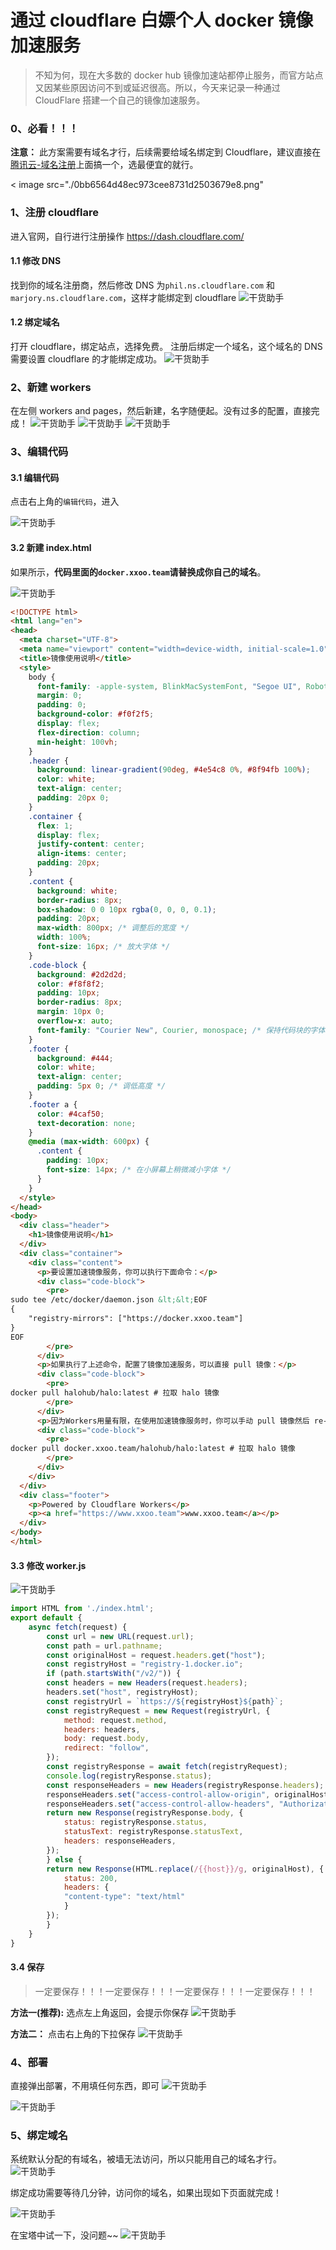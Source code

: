 # 通过 cloudflare 白嫖个人 docker 镜像加速服务




> 不知为何，现在大多数的 docker hub 镜像加速站都停止服务，而官方站点又因某些原因访问不到或延迟很高。所以，今天来记录一种通过 CloudFlare 搭建一个自己的镜像加速服务。

### 0、必看！！！

**注意：** 此方案需要有域名才行，后续需要给域名绑定到 Cloudflare，建议直接在[腾讯云-域名注册](https://curl.qcloud.com/Q1uoJ9MM)上面搞一个，选最便宜的就行。

< image src="./0bb6564d48ec973cee8731d2503679e8.png"

### 1、注册 cloudflare

进入官网，自行进行注册操作
https://dash.cloudflare.com/

#### 1.1 修改 DNS

找到你的域名注册商，然后修改 DNS 为`phil.ns.cloudflare.com` 和 `marjory.ns.cloudflare.com`，这样才能绑定到 cloudflare
![干货助手](https://img-blog.csdnimg.cn/img_convert/257887c9c854d668c9d8f224c5418a6f.png)

#### 1.2 绑定域名

打开 cloudflare，绑定站点，选择免费。
注册后绑定一个域名，这个域名的 DNS 需要设置 cloudflare 的才能绑定成功。
![干货助手](https://img-blog.csdnimg.cn/img_convert/7c333f3a9f07d224bcbdc8cd9678f367.png)

### 2、新建 workers

在左侧 workers and pages，然后新建，名字随便起。没有过多的配置，直接完成！
![干货助手](https://img-blog.csdnimg.cn/img_convert/1daf110d43fd12cdad3f714e2a179b69.png)
![干货助手](https://img-blog.csdnimg.cn/img_convert/8fc13146f8afb99edf5d8398d916418d.png)
![干货助手](https://img-blog.csdnimg.cn/img_convert/f26b22f27b08dc9849b9d3872e2f0308.png)

### 3、编辑代码

#### 3.1 编辑代码

点击右上角的`编辑代码`，进入

![干货助手](https://img-blog.csdnimg.cn/img_convert/72ddc80bc0dc1115f2cfb9b9c696b4da.png)

#### 3.2 新建 index.html

如果所示，**代码里面的`docker.xxoo.team`请替换成你自己的域名**。

![干货助手](https://img-blog.csdnimg.cn/img_convert/bf4cdde3981ecb00808eb6e245052d15.png)

```html
<!DOCTYPE html>
<html lang="en">
<head>
  <meta charset="UTF-8">
  <meta name="viewport" content="width=device-width, initial-scale=1.0">
  <title>镜像使用说明</title>
  <style>
    body {
      font-family: -apple-system, BlinkMacSystemFont, "Segoe UI", Roboto, "Helvetica Neue", Arial, sans-serif;
      margin: 0;
      padding: 0;
      background-color: #f0f2f5;
      display: flex;
      flex-direction: column;
      min-height: 100vh;
    }
    .header {
      background: linear-gradient(90deg, #4e54c8 0%, #8f94fb 100%);
      color: white;
      text-align: center;
      padding: 20px 0;
    }
    .container {
      flex: 1;
      display: flex;
      justify-content: center;
      align-items: center;
      padding: 20px;
    }
    .content {
      background: white;
      border-radius: 8px;
      box-shadow: 0 0 10px rgba(0, 0, 0, 0.1);
      padding: 20px;
      max-width: 800px; /* 调整后的宽度 */
      width: 100%;
      font-size: 16px; /* 放大字体 */
    }
    .code-block {
      background: #2d2d2d;
      color: #f8f8f2;
      padding: 10px;
      border-radius: 8px;
      margin: 10px 0;
      overflow-x: auto;
      font-family: "Courier New", Courier, monospace; /* 保持代码块的字体 */
    }
    .footer {
      background: #444;
      color: white;
      text-align: center;
      padding: 5px 0; /* 调低高度 */
    }
    .footer a {
      color: #4caf50;
      text-decoration: none;
    }
    @media (max-width: 600px) {
      .content {
        padding: 10px;
        font-size: 14px; /* 在小屏幕上稍微减小字体 */
      }
    }
  </style>
</head>
<body>
  <div class="header">
    <h1>镜像使用说明</h1>
  </div>
  <div class="container">
    <div class="content">
      <p>要设置加速镜像服务，你可以执行下面命令：</p>
      <div class="code-block">
        <pre>
sudo tee /etc/docker/daemon.json &lt;&lt;EOF
{
	"registry-mirrors": ["https://docker.xxoo.team"]
}
EOF
        </pre>
      </div>
	  <p>如果执行了上述命令，配置了镜像加速服务，可以直接 pull 镜像：</p>
      <div class="code-block">
        <pre>
docker pull halohub/halo:latest # 拉取 halo 镜像
        </pre>
      </div>
	  <p>因为Workers用量有限，在使用加速镜像服务时，你可以手动 pull 镜像然后 re-tag 之后 push 至本地镜像仓库:</p>
      <div class="code-block">
        <pre>
docker pull docker.xxoo.team/halohub/halo:latest # 拉取 halo 镜像
        </pre>
      </div>
    </div>
  </div>
  <div class="footer">
    <p>Powered by Cloudflare Workers</p>
    <p><a href="https://www.xxoo.team">www.xxoo.team</a></p>
  </div>
</body>
</html>
```

#### 3.3 修改 worker.js

![干货助手](https://img-blog.csdnimg.cn/img_convert/e6bff7e63dafb7fc2a0ef7c26547060b.png)

```js
import HTML from './index.html';
export default {
    async fetch(request) {
        const url = new URL(request.url);
        const path = url.pathname;
        const originalHost = request.headers.get("host");
        const registryHost = "registry-1.docker.io";
        if (path.startsWith("/v2/")) {
        const headers = new Headers(request.headers);
        headers.set("host", registryHost);
        const registryUrl = `https://${registryHost}${path}`;
        const registryRequest = new Request(registryUrl, {
            method: request.method,
            headers: headers,
            body: request.body,
            redirect: "follow",
        });
        const registryResponse = await fetch(registryRequest);
        console.log(registryResponse.status);
        const responseHeaders = new Headers(registryResponse.headers);
        responseHeaders.set("access-control-allow-origin", originalHost);
        responseHeaders.set("access-control-allow-headers", "Authorization");
        return new Response(registryResponse.body, {
            status: registryResponse.status,
            statusText: registryResponse.statusText,
            headers: responseHeaders,
        });
        } else {
        return new Response(HTML.replace(/{{host}}/g, originalHost), {
            status: 200,
            headers: {
            "content-type": "text/html"
            }
        });
        }
    }
}
```

#### 3.4 保存

> 一定要保存！！！一定要保存！！！一定要保存！！！一定要保存！！！

**方法一(推荐):** 选点左上角返回，会提示你保存
![干货助手](https://img-blog.csdnimg.cn/img_convert/ae4ea8eeccbde8d96d8633a7d6d37a8d.png)

**方法二：** 点击右上角的下拉保存
![干货助手](https://img-blog.csdnimg.cn/img_convert/c82c58e38c44e42dc104047a7604b7c5.png)

### 4、部署

直接弹出部署，不用填任何东西，即可
![干货助手](https://img-blog.csdnimg.cn/img_convert/7242776aa741443e39a4add520481325.png)

![干货助手](https://img-blog.csdnimg.cn/img_convert/b2f72bdee218fff8ed47aef3c3287bb0.png)

### 5、绑定域名

系统默认分配的有域名，被墙无法访问，所以只能用自己的域名才行。
![干货助手](https://img-blog.csdnimg.cn/img_convert/0c5d4137f92d690fc8aca395fbcd5b5a.png)

绑定成功需要等待几分钟，访问你的域名，如果出现如下页面就完成！

![干货助手](https://img-blog.csdnimg.cn/img_convert/5731bb4cc1193e9e8446f0acc7d1287c.png)

在宝塔中试一下，没问题~~
![干货助手](https://img-blog.csdnimg.cn/img_convert/2fc9427f6b5c9042e0e1c6d1929340e1.png)


